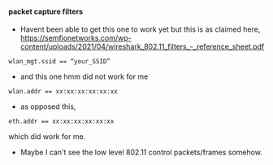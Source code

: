 

#### packet capture filters

* Havent been able to get this one to work yet but this is as claimed here, https://semfionetworks.com/wp-content/uploads/2021/04/wireshark_802.11_filters_-_reference_sheet.pdf

```
wlan_mgt.ssid == “your_SSID”
```

* and this one hmm did not work for me 

```
wlan.addr == xx:xx:xx:xx:xx:xx
```

* as opposed this, 

```
eth.addr == xx:xx:xx:xx:xx:xx
```

which did work for me.

* Maybe I can't see the low level 802.11 control packets/frames somehow.
